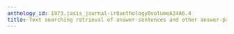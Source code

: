 ```yaml
---
anthology_id: 1973.jasis_journal-ir0anthology0volumeA24A6.4
title: Text searching retrieval of answer-sentences and other answer-passages
---
```

